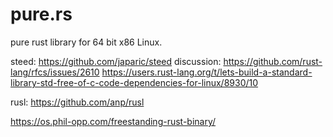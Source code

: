 # pure.rs
pure rust library for 64 bit x86 Linux.

steed: https://github.com/japaric/steed
discussion: https://github.com/rust-lang/rfcs/issues/2610 
https://users.rust-lang.org/t/lets-build-a-standard-library-std-free-of-c-code-dependencies-for-linux/8930/10

rusl: https://github.com/anp/rusl

https://os.phil-opp.com/freestanding-rust-binary/
